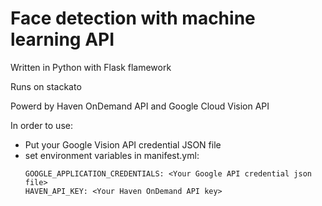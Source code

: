# Face detection with machine learning API

Written in Python with Flask flamework

Runs on stackato

Powerd by Haven OnDemand API and Google Cloud Vision API

In order to use:

- Put your Google Vision API credential JSON file
- set environment variables in manifest.yml:
  ```
  GOOGLE_APPLICATION_CREDENTIALS: <Your Google API credential json file>
  HAVEN_API_KEY: <Your Haven OnDemand API key>
  ```
  
